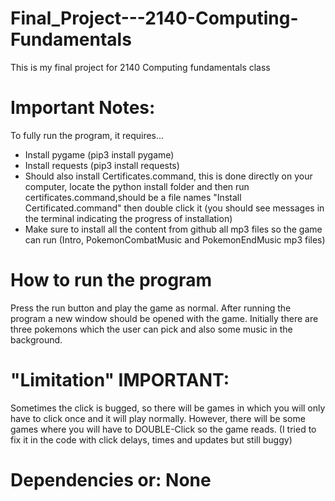 # Final_Project---2140-Computing-Fundamentals
This is my final project for 2140 Computing fundamentals class

# Important Notes:
To fully run the program, it requires...
- Install pygame (pip3 install pygame)
- Install requests (pip3 install requests)
- Should also install Certificates.command, this is done directly on your computer, locate the python install folder and then run certificates.command,should be a file names "Install Certificated.command" then double click it (you should see messages in the terminal indicating the progress of installation)
- Make sure to install all the content from github all mp3 files so the game can run (Intro, PokemonCombatMusic and PokemonEndMusic mp3 files)

# How to run the program
Press the run button and play the game as normal. After running the program a new window should be opened with the game. Initially there are three pokemons which the user can pick and also some music in the background.

# "Limitation" IMPORTANT:
Sometimes the click is bugged, so there will be games in which you will only have to click once and it will play normally. However, there will be some games where you will have to DOUBLE-Click so the game reads. (I tried to fix it in the code with click delays, times and updates but still buggy)

# Dependencies or: None
